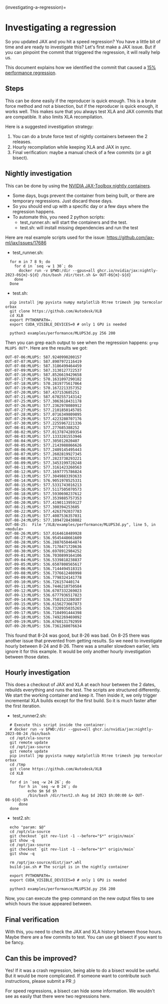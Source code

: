 (investigating-a-regression)=
# Investigating a regression

<!--* freshness: { reviewed: '2023-11-15' } *-->

So you updated JAX and you hit a speed regression?
You have a little bit of time and are ready to investigate this?
Let's first make a JAX issue.
But if you can pinpoint the commit that triggered the regression, it will really help us.

This document explains how we identified the commit that caused a
[15% performance regression](https://github.com/jax-ml/jax/issues/17686).

## Steps

This can be done easily if the reproducer is quick enough. This is a brute
force method and not a bisection, but if the reproducer is quick enough, it
works well. This makes sure that you always test XLA and JAX commits
that are compatible. It also limits XLA recompilation.

Here is a suggested investigation strategy:
 1. You can do a brute force test of nightly containers between the 2 releases.
 2. Hourly recompilation while keeping XLA and JAX in sync.
 3. Final verification: maybe a manual check of a few commits (or a git bisect).

## Nightly investigation

This can be done by using the [NVIDIA JAX-Toolbox nightly
containers](https://github.com/NVIDIA/JAX-Toolbox).

- Some days, bugs prevent the container from being built, or there are temporary regressions. Just discard those days.
- So you should end up with a specific day or a few days where the regression happens.
- To automate this, you need 2 python scripts:
    - test_runner.sh: will start the containers and the test.
    - test.sh: will install missing dependencies and run the test

Here are real example scripts used for the issue: https://github.com/jax-ml/jax/issues/17686
- test_runner.sh:
```
  for m in 7 8 9; do
    for d in `seq -w 1 30`; do
      docker run -v $PWD:/dir --gpus=all ghcr.io/nvidia/jax:nightly-2023-0${m}-${d} /bin/bash /dir/test.sh &> OUT-0${m}-${d}
    done
  Done
```

- test.sh:
```
  pip install jmp pyvista numpy matplotlib Rtree trimesh jmp termcolor orbax
  git clone https://github.com/Autodesk/XLB
  cd XLB
  export PYTHONPATH=.
  export CUDA_VISIBLE_DEVICES=0 # only 1 GPU is needed

  python3 examples/performance/MLUPS3d.py 256 200
```

Then you can grep each output to see when the regression happens:
`grep MLUPS OUT*`. Here are the results we got:

```
OUT-07-06:MLUPS: 587.9240990200157
OUT-07-07:MLUPS: 587.8907972116419
OUT-07-08:MLUPS: 587.3186499464459
OUT-07-09:MLUPS: 587.3130127722537
OUT-07-10:MLUPS: 587.8526619429658
OUT-07-17:MLUPS: 570.1631097290182
OUT-07-18:MLUPS: 570.2819775617064
OUT-07-19:MLUPS: 570.1672213357352
OUT-07-20:MLUPS: 587.437153685251
OUT-07-21:MLUPS: 587.6702557143142
OUT-07-25:MLUPS: 577.3063618431178
OUT-07-26:MLUPS: 577.2362978080912
OUT-07-27:MLUPS: 577.2101850145785
OUT-07-28:MLUPS: 577.0716349809895
OUT-07-29:MLUPS: 577.4223280707176
OUT-07-30:MLUPS: 577.2255967221336
OUT-08-01:MLUPS: 577.277685388252
OUT-08-02:MLUPS: 577.0137874289354
OUT-08-03:MLUPS: 577.1333281553946
OUT-08-04:MLUPS: 577.305012020407
OUT-08-05:MLUPS: 577.2143988866626
OUT-08-06:MLUPS: 577.2409145495443
OUT-08-07:MLUPS: 577.2602819927345
OUT-08-08:MLUPS: 577.2823738293221
OUT-08-09:MLUPS: 577.3453199728248
OUT-08-11:MLUPS: 577.3161423260563
OUT-08-12:MLUPS: 577.1697775786824
OUT-08-13:MLUPS: 577.3049883393633
OUT-08-14:MLUPS: 576.9051978525331
OUT-08-15:MLUPS: 577.5331743016213
OUT-08-16:MLUPS: 577.5117505070573
OUT-08-18:MLUPS: 577.5930698237612
OUT-08-19:MLUPS: 577.3539885757353
OUT-08-20:MLUPS: 577.4190113959127
OUT-08-21:MLUPS: 577.300394253605
OUT-08-22:MLUPS: 577.4263792037783
OUT-08-23:MLUPS: 577.4087536357031
OUT-08-24:MLUPS: 577.1094728438082
OUT-08-25:  File "/XLB/examples/performance/MLUPS3d.py", line 5, in <module>
OUT-08-26:MLUPS: 537.0164618489928
OUT-08-27:MLUPS: 536.9545448661609
OUT-08-28:MLUPS: 536.2887650464874
OUT-08-29:MLUPS: 536.7178471720636
OUT-08-30:MLUPS: 536.6978912984252
OUT-09-01:MLUPS: 536.7030899164106
OUT-09-04:MLUPS: 536.5339818238837
OUT-09-05:MLUPS: 536.6507808565617
OUT-09-06:MLUPS: 536.7144494518315
OUT-09-08:MLUPS: 536.7376612408998
OUT-09-09:MLUPS: 536.7798324141778
OUT-09-10:MLUPS: 536.726157440174
OUT-09-11:MLUPS: 536.7446210750584
OUT-09-12:MLUPS: 536.6707332269023
OUT-09-13:MLUPS: 536.6777936517823
OUT-09-14:MLUPS: 536.7581523280307
OUT-09-15:MLUPS: 536.6156273667873
OUT-09-16:MLUPS: 536.7320935035265
OUT-09-17:MLUPS: 536.7104991444398
OUT-09-18:MLUPS: 536.7492269469092
OUT-09-19:MLUPS: 536.6760131792959
OUT-09-20:MLUPS: 536.7361260076634
```

This found that 8-24 was good, but 8-26 was bad. On 8-25 there was
another issue that prevented from getting results. So we need to
investigate hourly between 8-24 and 8-26. There was a smaller slowdown
earlier, lets ignore it for this example. It would be only another
hourly investigation between those dates.

## Hourly investigation

This does a checkout of JAX and XLA at each hour between the 2 dates,
rebuilds everything and runs the test.  The scripts are structured
differently. We start the working container and keep it. Then inside
it, we only trigger incremental XLA builds except for the first
build. So it is much faster after the first iteration.

- test_runner2.sh:
```
  # Execute this script inside the container:
  # docker run -v $PWD:/dir --gpus=all ghcr.io/nvidia/jax:nightly-2023-08-24 /bin/bash
  cd /opt/xla-source
  git remote update
  cd /opt/jax-source
  git remote update
  pip install jmp pyvista numpy matplotlib Rtree trimesh jmp termcolor orbax
  cd /tmp
  git clone https://github.com/Autodesk/XLB
  cd XLB

  for d in `seq -w 24 26`; do
      for h in `seq -w 0 24`; do
          echo $m $d $h
          /bin/bash /dir/test2.sh Aug $d 2023 $h:00:00 &> OUT-08-${d}-$h
      done
  done
```

- test2.sh:
```
  echo "param: $@"
  cd /opt/xla-source
  git checkout `git rev-list -1 --before="$*" origin/main`
  git show -q
  cd /opt/jax-source
  git checkout `git rev-list -1 --before="$*" origin/main`
  git show -q

  rm /opt/jax-source/dist/jax*.whl
  build-jax.sh # The script is in the nightly container

  export PYTHONPATH=.
  export CUDA_VISIBLE_DEVICES=0 # only 1 GPU is needed

  python3 examples/performance/MLUPS3d.py 256 200
```

Now, you can execute the grep command on the new output files to see
which hours the issue appeared between.

## Final verification


With this, you need to check the JAX and XLA history between those hours. Maybe there are a few commits to test. You can use git bisect if you want to be fancy.

## Can this be improved?

Yes! If it was a crash regression, being able to do a bisect would be
useful. But it would be more complicated. If someone want to
contribute such instructions, please submit a PR ;)

For speed regressions, a bisect can hide some information. We wouldn't
see as easily that there were two regressions here.
